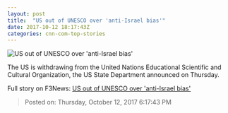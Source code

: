 ```yaml
---
layout: post
title:  "US out of UNESCO over 'anti-Israel bias'"
date: 2017-10-12 18:17:43Z
categories: cnn-com-top-stories
---
```


![US out of UNESCO over 'anti-Israel bias'](http://i2.cdn.cnn.com/cnnnext/dam/assets/171012100439-unesco-logo-super-tease.jpg)

The US is withdrawing from the United Nations Educational Scientific and Cultural Organization, the US State Department announced on Thursday.


Full story on F3News: [US out of UNESCO over 'anti-Israel bias'](http://www.f3nws.com/n/cJeNHJ)

> Posted on: Thursday, October 12, 2017 6:17:43 PM

